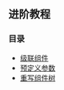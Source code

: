 ## 进阶教程

### 目录
* [级联组件](CascadingComponent.md)
* [预定义参数](PreDefineParameter.md)
* [重写组件树](ComponentTreeBuilder.md)



